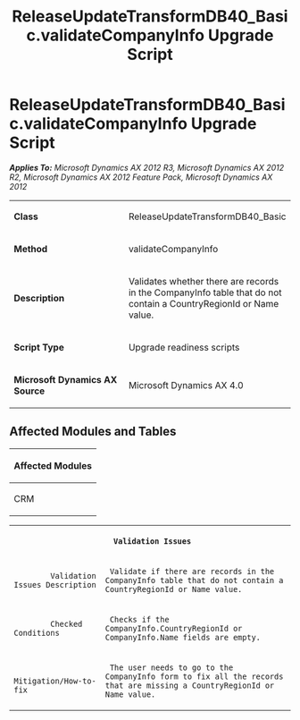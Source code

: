 ﻿---
title: ReleaseUpdateTransformDB40_Basic.validateCompanyInfo Upgrade Script
TOCTitle: ReleaseUpdateTransformDB40_Basic.validateCompanyInfo Upgrade Script
ms:assetid: 065687d0-460e-cf69-ec30-2d39be461cde
ms:mtpsurl: https://msdn.microsoft.com/en-us/library/JJ684733(v=AX.60)
ms:contentKeyID: 49706428
ms.date: 05/18/2015
mtps_version: v=AX.60
---

# ReleaseUpdateTransformDB40\_Basic.validateCompanyInfo Upgrade Script 


_**Applies To:** Microsoft Dynamics AX 2012 R3, Microsoft Dynamics AX 2012 R2, Microsoft Dynamics AX 2012 Feature Pack, Microsoft Dynamics AX 2012_

<table>
<colgroup>
<col style="width: 50%" />
<col style="width: 50%" />
</colgroup>
<tbody>
<tr class="odd">
<td><p><strong>Class</strong></p></td>
<td><p>ReleaseUpdateTransformDB40_Basic</p></td>
</tr>
<tr class="even">
<td><p><strong>Method</strong></p></td>
<td><p>validateCompanyInfo</p></td>
</tr>
<tr class="odd">
<td><p><strong>Description</strong></p></td>
<td><p>Validates whether there are records in the CompanyInfo table that do not contain a CountryRegionId or Name value.</p></td>
</tr>
<tr class="even">
<td><p><strong>Script Type</strong></p></td>
<td><p>Upgrade readiness scripts</p></td>
</tr>
<tr class="odd">
<td><p><strong>Microsoft Dynamics AX Source</strong></p></td>
<td><p>Microsoft Dynamics AX 4.0</p></td>
</tr>
</tbody>
</table>


## Affected Modules and Tables

<table>
<colgroup>
<col style="width: 100%" />
</colgroup>
<thead>
<tr class="header">
<th><p>Affected Modules</p></th>
</tr>
</thead>
<tbody>
<tr class="odd">
<td><p>CRM</p></td>
</tr>
</tbody>
</table>


<table xmlns="http://www.w3.org/1999/xhtml">
              <tr><th colspan="2">
		
   <p>
   
	 Validation Issues
  </p>
  </th></tr>
              <tr><td>
		
   <p>
   
	 
            Validation Issues Description
          
  </p>
  </td><td>
		
   <p>
   
	 Validate if there are records in the CompanyInfo table that do not contain a CountryRegionId or Name value.
  </p>
  </td></tr>
              <tr><td>
		
   <p>
   
	 
            Checked Conditions
          
  </p>
  </td><td>
		
   <p>
   
	 Checks if the CompanyInfo.CountryRegionId or CompanyInfo.Name fields are empty.
  </p>
  </td></tr>
              <tr><td>
		
   <p>
   
	 
            Mitigation/How-to-fix
          
  </p>
  </td><td>
		
   <p>
   
	 The user needs to go to the CompanyInfo form to fix all the records that are missing a CountryRegionId or Name value.
  </p>
  </td></tr>
            </table>

  


